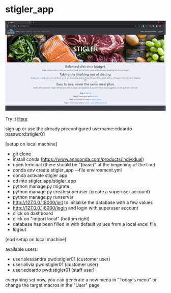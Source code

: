 # stigler_app
![image](home.PNG)

<p>Try it <a href="http://35.197.229.127:8000">Here</a></p>
 
sign up or use the already preconfigured username:edoardo password:stigler01

<p>[setup on local machine]</p>

- git clone
- install conda (https://www.anaconda.com/products/individual)
- open terminal (there should be "(base)" at the beginning of the line)
- conda env create stigler_app --file environment.yml
- conda activate stigler app
- cd into stigler_app/stigler_app
- python manage.py migrate
- python manage.py createsuperuser (create a superuser account)
- python manage.py runserver
- http://127.0.0.1:8000/init to initialise the database with a few values
- http://127.0.0.1:8000/login and login with superuser account
- click on dashboard
- click on "import local" (bottom right)
- database has been filled in with default values from a local excel file
- logout
<p>[end setup on local machine]</p>

<p>available users:</p>

- user:alessandra pwd:stigler01  (customer user)
- user:olivia pwd:stigler01 (customer user)
- user:edoardo pwd:stigler01  (staff user)

everything set now, you can generate a new menu in "Today's menu" or change the target macros in the "User" page
